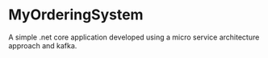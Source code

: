 # MyOrderingSystem

A simple .net core application developed using a micro service architecture approach and kafka.

